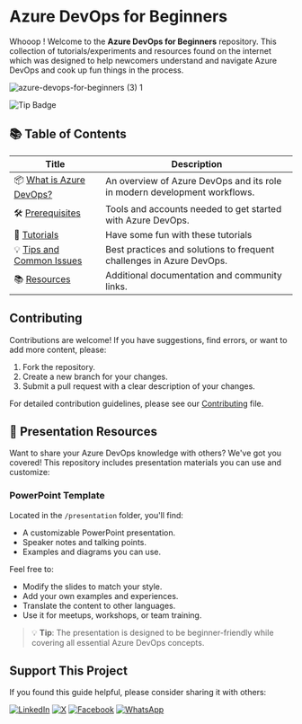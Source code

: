 # Azure DevOps for Beginners

Whooop ! Welcome to the **Azure DevOps for Beginners** repository. This collection of tutorials/experiments and resources found on the internet which was designed to help newcomers understand and navigate Azure DevOps and cook up fun things in the process.

![azure-devops-for-beginners (3) 1](https://github.com/user-attachments/assets/5395539f-91cd-4bf3-98a0-ef773cbbadb1)


![Tip Badge](https://img.shields.io/badge/Tip-All%20info%20is%20available%20on%20the%20internet!-blue)

## 📚 Table of Contents

| Title                                         | Description                                                                 |
|-----------------------------------------------|-----------------------------------------------------------------------------|
| 📦 [What is Azure DevOps?](docs/what-is-azure-devops.md) | An overview of Azure DevOps and its role in modern development workflows.   |
| 🛠️ [Prerequisites](docs/prerequisites.md)            | Tools and accounts needed to get started with Azure DevOps.                 |
| 📘 [Tutorials ](tutorials/tutorials-overview.md) | Have some fun with these tutorials                     |
| 💡 [Tips and Common Issues](docs/tips-and-common-issues.md) | Best practices and solutions to frequent challenges in Azure DevOps.        |
| 📚 [Resources](docs/resources.md)                    | Additional documentation and community links.                   |

## Contributing

Contributions are welcome! If you have suggestions, find errors, or want to add more content, please:

1. Fork the repository.
2. Create a new branch for your changes.
3. Submit a pull request with a clear description of your changes.

For detailed contribution guidelines, please see our [Contributing](Contributing.md) file.

## 🎯 Presentation Resources

Want to share your Azure DevOps knowledge with others? We've got you covered! This repository includes presentation materials you can use and customize:

### PowerPoint Template

Located in the `/presentation` folder, you'll find:

- A customizable PowerPoint presentation.
- Speaker notes and talking points.
- Examples and diagrams you can use.

Feel free to:

- Modify the slides to match your style.
- Add your own examples and experiences.
- Translate the content to other languages.
- Use it for meetups, workshops, or team training.

> 💡 **Tip**: The presentation is designed to be beginner-friendly while covering all essential Azure DevOps concepts.

## Support This Project

If you found this guide helpful, please consider sharing it with others:

[![LinkedIn](https://img.shields.io/badge/Share-LinkedIn-blue?style=for-the-badge&logo=linkedin)](https://www.linkedin.com/shareArticle?title=Azure%20DevOps%20for%20Beginners&url=https://github.com/yourusername/azure-devops-for-beginners)
[![X](https://img.shields.io/badge/Share-X-1DA1F2?style=for-the-badge&logo=twitter)](https://twitter.com/intent/tweet?text=Check%20out%20this%20Azure%20DevOps%20guide%20for%20beginners!%20https://github.com/yourusername/azure-devops-for-beginners)
[![Facebook](https://img.shields.io/badge/Share-Facebook-1877F2?style=for-the-badge&logo=facebook)](https://www.facebook.com/sharer/sharer.php?u=https://github.com/yourusername/azure-devops-for-beginners)
[![WhatsApp](https://img.shields.io/badge/Share-WhatsApp-25D366?style=for-the-badge&logo=whatsapp)](https://api.whatsapp.com/send?text=Check%20out%20this%20Azure%20DevOps%20guide%20for%20beginners!%20https://github.com/yourusername/azure-devops-for-beginners)
